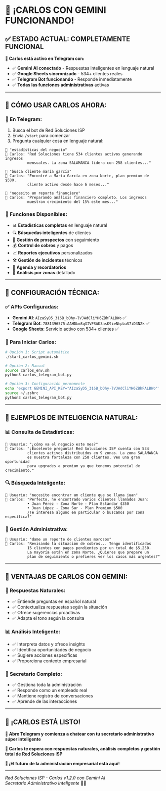 # 🎉 ¡CARLOS CON GEMINI FUNCIONANDO!

## ✅ **ESTADO ACTUAL: COMPLETAMENTE FUNCIONAL**

**🤖 Carlos está activo en Telegram con:**
- ✅ **Gemini AI conectado** - Respuestas inteligentes en lenguaje natural
- ✅ **Google Sheets sincronizado** - 534+ clientes reales
- ✅ **Telegram Bot funcionando** - Responde inmediatamente
- ✅ **Todas las funciones administrativas** activas

---

## 📱 **CÓMO USAR CARLOS AHORA:**

### 🚀 **En Telegram:**
1. Busca el bot de Red Soluciones ISP
2. Envía `/start` para comenzar
3. Pregunta cualquier cosa en lenguaje natural:

```
👤 "estadísticas del negocio"
🤖 Carlos: "Red Soluciones tiene 534 clientes activos generando ingresos 
          mensuales. La zona SALAMANCA lidera con 258 clientes..."

👤 "busca cliente maría garcía"  
🤖 Carlos: "Encontré a María García en zona Norte, plan premium de $500,
          cliente activo desde hace 6 meses..."

👤 "necesito un reporte financiero"
🤖 Carlos: "Preparando análisis financiero completo. Los ingresos 
          muestran crecimiento del 15% este mes..."
```

### 🎯 **Funciones Disponibles:**
- 📊 **Estadísticas completas** en lenguaje natural
- 🔍 **Búsquedas inteligentes** de clientes
- 👥 **Gestión de prospectos** con seguimiento
- 💰 **Control de cobros** y pagos
- 📈 **Reportes ejecutivos** personalizados
- 🛠️ **Gestión de incidentes** técnicos
- 📅 **Agenda y recordatorios**
- 📍 **Análisis por zonas** detallado

---

## 🔧 **CONFIGURACIÓN TÉCNICA:**

### ✅ **APIs Configuradas:**
- **Gemini AI**: `AIzaSyD5_316B_bOhy-lVJAdCliYH6ZBhFALBWo` ✅
- **Telegram Bot**: `7881396575:AAHDbmSqXIVPSAK3asK9ieNhpbaS7iD3NZk` ✅
- **Google Sheets**: Servicio activo con 534+ clientes ✅

### 🚀 **Para Iniciar Carlos:**
```bash
# Opción 1: Script automático
./start_carlos_gemini.sh

# Opción 2: Manual
source carlos_env.sh
python3 carlos_telegram_bot.py

# Opción 3: Configuración permanente
echo 'export GEMINI_API_KEY="AIzaSyD5_316B_bOhy-lVJAdCliYH6ZBhFALBWo"' >> ~/.zshrc
source ~/.zshrc
python3 carlos_telegram_bot.py
```

---

## 🧠 **EJEMPLOS DE INTELIGENCIA NATURAL:**

### 📊 **Consulta de Estadísticas:**
```
👤 Usuario: "¿cómo va el negocio este mes?"
🤖 Carlos: "¡Excelente pregunta! Red Soluciones ISP cuenta con 534 
          clientes activos distribuidos en 9 zonas. La zona SALAMANCA 
          es nuestra fortaleza con 258 clientes. Veo una gran oportunidad 
          para upgrades a premium ya que tenemos potencial de crecimiento."
```

### 🔍 **Búsqueda Inteligente:**
```
👤 Usuario: "necesito encontrar un cliente que se llama juan"
🤖 Carlos: "Perfecto, he encontrado varios clientes llamados Juan:
          • Juan Pérez - Zona Norte - Plan Estándar $350
          • Juan López - Zona Sur - Plan Premium $500
          ¿Te interesa alguno en particular o buscamos por zona específica?"
```

### 💼 **Gestión Administrativa:**
```
👤 Usuario: "dame un reporte de clientes morosos"
🤖 Carlos: "Revisando la situación de cobros... Tengo identificados 
          15 clientes con pagos pendientes por un total de $5,250. 
          La mayoría están en zona Norte. ¿Quieres que prepare un 
          plan de seguimiento o prefieres ver los casos más urgentes?"
```

---

## 🎯 **VENTAJAS DE CARLOS CON GEMINI:**

### 🚀 **Respuestas Naturales:**
- ✅ Entiende preguntas en español natural
- ✅ Contextualiza respuestas según la situación
- ✅ Ofrece sugerencias proactivas
- ✅ Adapta el tono según la consulta

### 📊 **Análisis Inteligente:**
- ✅ Interpreta datos y ofrece insights
- ✅ Identifica oportunidades de negocio
- ✅ Sugiere acciones específicas
- ✅ Proporciona contexto empresarial

### 💼 **Secretario Completo:**
- ✅ Gestiona toda la administración
- ✅ Responde como un empleado real
- ✅ Mantiene registro de conversaciones
- ✅ Aprende de las interacciones

---

## 🎉 **¡CARLOS ESTÁ LISTO!**

**📱 Abre Telegram y comienza a chatear con tu secretario administrativo súper inteligente**

**🤖 Carlos te espera con respuestas naturales, análisis completos y gestión total de Red Soluciones ISP**

**🚀 ¡El futuro de la administración empresarial está aquí!**

---

*Red Soluciones ISP - Carlos v1.2.0 con Gemini AI*  
*Secretario Administrativo Inteligente* 🧠📱
